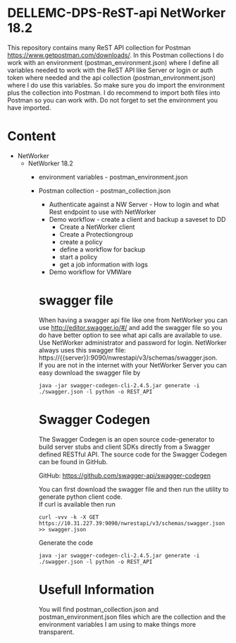 # DELLEMC-DPS-ReST-api NetWorker 18.2


This repository contains many ReST API collection for Postman https://www.getpostman.com/downloads/.
In this Postman collections I do work with an environment (postman_environment.json) where I define all variables needed to work with the ReST API like Server or login or auth token where needed and the api collection (postman_environment.json) where I do use this variables. So make sure you do import the environment plus the collection into Postman. I do recommend to import both files into Postman so you can work with. Do not forget to set the environment you have imported.


# Content
* NetWorker  
  * NetWorker 18.2
    * environment variables - postman_environment.json
    * Postman collection - postman_collection.json
      * Authenticate against a NW Server - How to login and what Rest endpoint to use with NetWorker
      * Demo workflow - create a client and backup a saveset to DD
        * Create a NetWorker client  
        * Create a Protectiongroup  
        * create a policy  
        * define a workflow for backup  
        * start a policy  
        * get a job information with logs  
      * Demo workflow for VMWare  

      # swagger file
      When having a swagger api file like one from NetWorker you can use http://editor.swagger.io/#/ and add the swagger file so you do have better option to see what api calls are available to use. Use NetWorker administrator and password for login.
      NetWorker always uses this swagger file: https://{{server}}:9090/nwrestapi/v3/schemas/swagger.json.  
      If you are not in the internet with your NetWorker Server you can easy download the swagger file by  
      ```
      java -jar swagger-codegen-cli-2.4.5.jar generate -i ./swagger.json -l python -o REST_API
      ```


      # Swagger Codegen  
      The Swagger Codegen is an open source code-generator to build server stubs and client SDKs directly from a Swagger defined RESTful API. The source code for the Swagger Codegen can be found in GitHub.

      GitHub: https://github.com/swagger-api/swagger-codegen

      You can first download the swagger file and then run the utility to generate python client code.   
      If curl is available then run  
      ```
      curl -vvv -k -X GET https://10.31.227.39:9090/nwrestapi/v3/schemas/swagger.json >> swagger.json
      ```
      Generate the code
      ```
      java -jar swagger-codegen-cli-2.4.5.jar generate -i ./swagger.json -l python -o REST_API
      ```
      # Usefull Information  
      You will find postman_collection.json and postman_environment.json files which are the collection and the environment variables I am using to make things more transparent.
